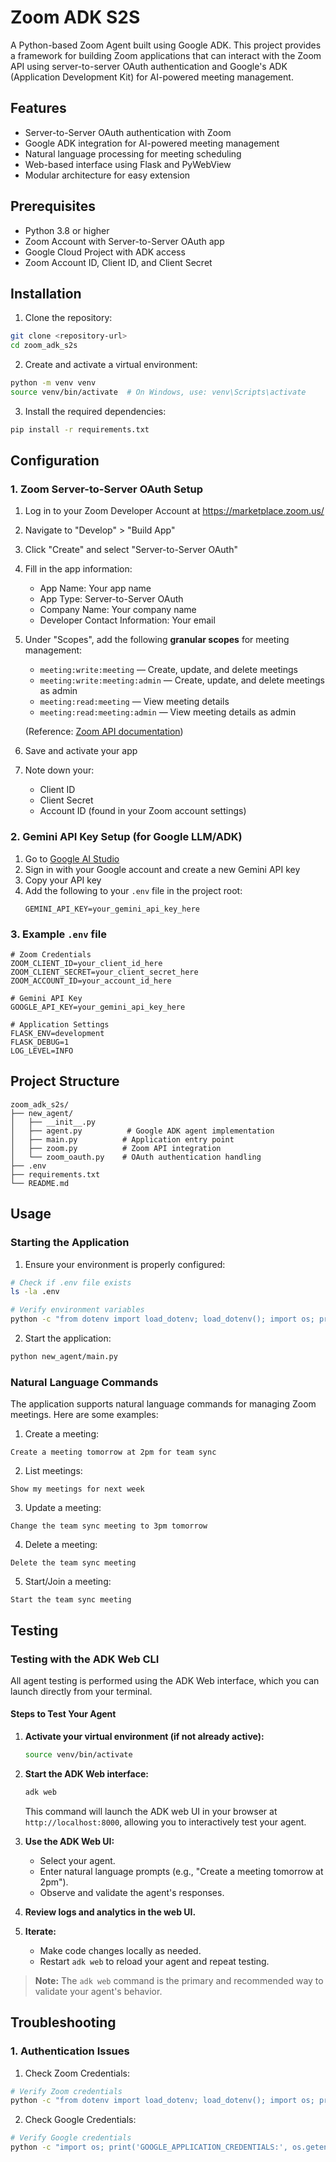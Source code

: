 # Zoom ADK S2S

A Python-based Zoom Agent built using Google ADK. This project provides a framework for building Zoom applications that can interact with the Zoom API using server-to-server OAuth authentication and Google's ADK (Application Development Kit) for AI-powered meeting management.

## Features

- Server-to-Server OAuth authentication with Zoom
- Google ADK integration for AI-powered meeting management
- Natural language processing for meeting scheduling
- Web-based interface using Flask and PyWebView
- Modular architecture for easy extension

## Prerequisites

- Python 3.8 or higher
- Zoom Account with Server-to-Server OAuth app
- Google Cloud Project with ADK access
- Zoom Account ID, Client ID, and Client Secret

## Installation

1. Clone the repository:
```bash
git clone <repository-url>
cd zoom_adk_s2s
```

2. Create and activate a virtual environment:
```bash
python -m venv venv
source venv/bin/activate  # On Windows, use: venv\Scripts\activate
```

3. Install the required dependencies:
```bash
pip install -r requirements.txt
```

## Configuration

### 1. Zoom Server-to-Server OAuth Setup

1. Log in to your Zoom Developer Account at https://marketplace.zoom.us/
2. Navigate to "Develop" > "Build App"
3. Click "Create" and select "Server-to-Server OAuth"
4. Fill in the app information:
   - App Name: Your app name
   - App Type: Server-to-Server OAuth
   - Company Name: Your company name
   - Developer Contact Information: Your email
5. Under "Scopes", add the following **granular scopes** for meeting management:
   - `meeting:write:meeting` — Create, update, and delete meetings
   - `meeting:write:meeting:admin` — Create, update, and delete meetings as admin
   - `meeting:read:meeting` — View meeting details
   - `meeting:read:meeting:admin` — View meeting details as admin

   (Reference: [Zoom API documentation](https://developers.zoom.us/docs/api/rest/reference/zoom-api/methods/))

6. Save and activate your app
7. Note down your:
   - Client ID
   - Client Secret
   - Account ID (found in your Zoom account settings)

### 2. Gemini API Key Setup (for Google LLM/ADK)

1. Go to [Google AI Studio](https://aistudio.google.com/app/apikey)
2. Sign in with your Google account and create a new Gemini API key
3. Copy your API key
4. Add the following to your `.env` file in the project root:
   ```env
   GEMINI_API_KEY=your_gemini_api_key_here
   ```

### 3. Example `.env` file

```env
# Zoom Credentials
ZOOM_CLIENT_ID=your_client_id_here
ZOOM_CLIENT_SECRET=your_client_secret_here
ZOOM_ACCOUNT_ID=your_account_id_here

# Gemini API Key
GOOGLE_API_KEY=your_gemini_api_key_here

# Application Settings
FLASK_ENV=development
FLASK_DEBUG=1
LOG_LEVEL=INFO
```

## Project Structure

```
zoom_adk_s2s/
├── new_agent/
│   ├── __init__.py
│   ├── agent.py          # Google ADK agent implementation
│   ├── main.py          # Application entry point
│   ├── zoom.py          # Zoom API integration
│   └── zoom_oauth.py    # OAuth authentication handling
├── .env
├── requirements.txt
└── README.md
```

## Usage

### Starting the Application

1. Ensure your environment is properly configured:
```bash
# Check if .env file exists
ls -la .env

# Verify environment variables
python -c "from dotenv import load_dotenv; load_dotenv(); import os; print('ZOOM_CLIENT_ID:', os.getenv('ZOOM_CLIENT_ID'))"
```

2. Start the application:
```bash
python new_agent/main.py
```

### Natural Language Commands

The application supports natural language commands for managing Zoom meetings. Here are some examples:

1. Create a meeting:
```
Create a meeting tomorrow at 2pm for team sync
```

2. List meetings:
```
Show my meetings for next week
```

3. Update a meeting:
```
Change the team sync meeting to 3pm tomorrow
```

4. Delete a meeting:
```
Delete the team sync meeting
```

5. Start/Join a meeting:
```
Start the team sync meeting
```

## Testing

### Testing with the ADK Web CLI

All agent testing is performed using the ADK Web interface, which you can launch directly from your terminal.

#### Steps to Test Your Agent

1. **Activate your virtual environment (if not already active):**
   ```bash
   source venv/bin/activate
   ```

2. **Start the ADK Web interface:**
   ```bash
   adk web
   ```
   This command will launch the ADK web UI in your browser at `http://localhost:8000`, allowing you to interactively test your agent.

3. **Use the ADK Web UI:**
   - Select your agent.
   - Enter natural language prompts (e.g., "Create a meeting tomorrow at 2pm").
   - Observe and validate the agent's responses.

4. **Review logs and analytics in the web UI.**

5. **Iterate:**
   - Make code changes locally as needed.
   - Restart `adk web` to reload your agent and repeat testing.

> **Note:** The `adk web` command is the primary and recommended way to validate your agent's behavior.

## Troubleshooting

### 1. Authentication Issues

1. Check Zoom Credentials:
```bash
# Verify Zoom credentials
python -c "from dotenv import load_dotenv; load_dotenv(); import os; print('ZOOM_CLIENT_ID:', os.getenv('ZOOM_CLIENT_ID'))"
```

2. Check Google Credentials:
```bash
# Verify Google credentials
python -c "import os; print('GOOGLE_APPLICATION_CREDENTIALS:', os.getenv('GOOGLE_APPLICATION_CREDENTIALS'))"
```



